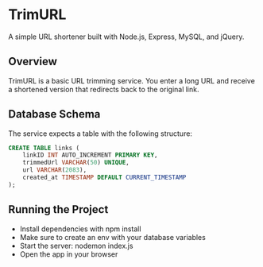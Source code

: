 # TrimURL

A simple URL shortener built with Node.js, Express, MySQL, and jQuery.

## Overview

TrimURL is a basic URL trimming service. You enter a long URL and receive a shortened version that redirects back to the original link.

## Database Schema

The service expects a table with the following structure:

```sql
CREATE TABLE links (
    linkID INT AUTO_INCREMENT PRIMARY KEY,
    trimmedUrl VARCHAR(50) UNIQUE,
    url VARCHAR(2083),
    created_at TIMESTAMP DEFAULT CURRENT_TIMESTAMP
);
```

## Running the Project

- Install dependencies with npm install
- Make sure to create an env with your database variables
- Start the server: nodemon index.js
- Open the app in your browser
